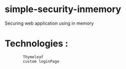 # simple-security-inmemory
Securing web application using in memory


# Technologies :
            Thymeleaf
            custom loginPage
            
